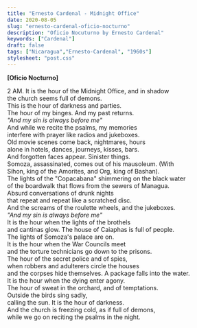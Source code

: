 ```yaml
---
title: "Ernesto Cardenal - Midnight Office"
date: 2020-08-05
slug: "ernesto-cardenal-oficio-nocturno"
description: "Oficio Nocuturno by Ernesto Cardenal"
keywords: ["Cardenal"]
draft: false
tags: ["Nicaragua","Ernesto-Cardenal", "1960s"]
stylesheet: "post.css"
---
```


**[Oficio Nocturno]**

2 AM. It is the hour of the Midnight Office, and in shadow  
the church seems full of demons.  
This is the hour of darkness and parties.  
The hour of my binges. And my past returns.  
*"And my sin is always before me"*  
And while we recite the psalms, my memories  
interfere with prayer like radios and jukeboxes.  
Old movie scenes come back, nightmares, hours  
alone in hotels, dances, journeys, kisses, bars.  
And forgotten faces appear. Sinister things.  
Somoza, assassinated, comes out of his mausoleum. (With  
Sihon, king of the Amorites, and Org, king of Bashan).  
The lights of the "Copacabana" shimmering on the black water  
of the boardwalk that flows from the sewers of Managua.  
Absurd conversations of drunk nights  
that repeat and repeat like a scratched disc.  
And the screams of the roulette wheels, and the jukeboxes.  
*"And my sin is always before me"*  
It is the hour when the lights of the brothels   
and cantinas glow. The house of Caiaphas is full of people.  
The lights of Somoza's palace are on.  
It is the hour when the War Councils meet  
and the torture technicians go down to the prisons.  
The hour of the secret police and of spies,  
when robbers and adulterers circle the houses  
and the corpses hide themselves. A package falls into the water.  
It is the hour when the dying enter agony.  
The hour of sweat in the orchard, and of temptations.  
Outside the birds sing sadly,  
calling the sun. It is the hour of darkness.  
And the church is freezing cold, as if full of demons,  
while we go on reciting the psalms in the night.
